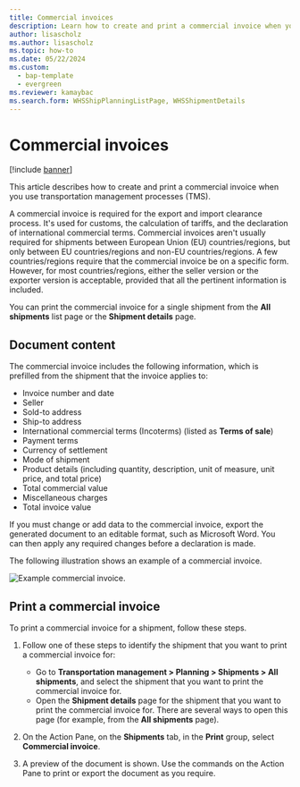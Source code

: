 ```yaml
---
title: Commercial invoices
description: Learn how to create and print a commercial invoice when you use transportation management processes (TMS) with an outline on document content.
author: lisascholz
ms.author: lisascholz
ms.topic: how-to
ms.date: 05/22/2024
ms.custom:
  - bap-template
  - evergreen
ms.reviewer: kamaybac
ms.search.form: WHSShipPlanningListPage, WHSShipmentDetails
---
```


# Commercial invoices

[!include [banner](../includes/banner.md)]

This article describes how to create and print a commercial invoice when you use transportation management processes (TMS).

A commercial invoice is required for the export and import clearance process. It's used for customs, the calculation of tariffs, and the declaration of international commercial terms. Commercial invoices aren't usually required for shipments between European Union (EU) countries/regions, but only between EU countries/regions and non-EU countries/regions. A few countries/regions require that the commercial invoice be on a specific form. However, for most countries/regions, either the seller version or the exporter version is acceptable, provided that all the pertinent information is included.

You can print the commercial invoice for a single shipment from the **All shipments** list page or the **Shipment details** page.

## Document content

The commercial invoice includes the following information, which is prefilled from the shipment that the invoice applies to:

- Invoice number and date
- Seller
- Sold-to address
- Ship-to address
- International commercial terms (Incoterms) (listed as **Terms of sale**)
- Payment terms
- Currency of settlement
- Mode of shipment
- Product details (including quantity, description, unit of measure, unit price, and total price)
- Total commercial value
- Miscellaneous charges
- Total invoice value

If you must change or add data to the commercial invoice, export the generated document to an editable format, such as Microsoft Word. You can then apply any required changes before a declaration is made.

The following illustration shows an example of a commercial invoice.

![Example commercial invoice.](media/commercial-invoice-example.png "Example commercial invoice")

## Print a commercial invoice

To print a commercial invoice for a shipment, follow these steps.

1. Follow one of these steps to identify the shipment that you want to print a commercial invoice for:

    - Go to **Transportation management \> Planning \> Shipments \> All shipments**, and select the shipment that you want to print the commercial invoice for.
    - Open the **Shipment details** page for the shipment that you want to print the commercial invoice for. There are several ways to open this page (for example, from the **All shipments** page).

1. On the Action Pane, on the **Shipments** tab, in the **Print** group, select **Commercial invoice**.
1. A preview of the document is shown. Use the commands on the Action Pane to print or export the document as you require.
